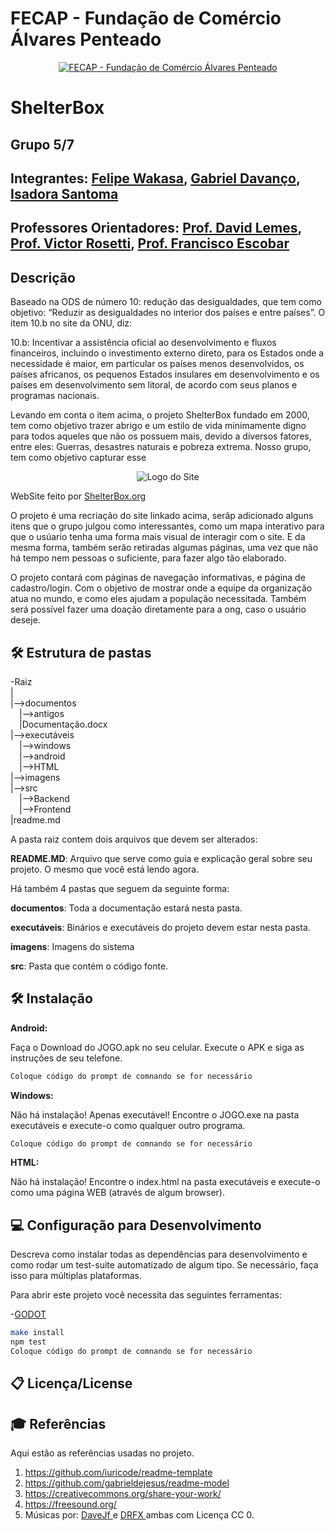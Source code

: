 # FECAP - Fundação de Comércio Álvares Penteado

<p align="center">
<a href= "https://www.fecap.br/"><img src="https://encrypted-tbn0.gstatic.com/images?q=tbn:ANd9GcRhZPrRa89Kma0ZZogxm0pi-tCn_TLKeHGVxywp-LXAFGR3B1DPouAJYHgKZGV0XTEf4AE&usqp=CAU" alt="FECAP - Fundação de Comércio Álvares Penteado" border="0"></a>
</p>

# ShelterBox

## Grupo 5/7

## Integrantes: <a href="https://www.linkedin.com/in/victorbarq/">Felipe Wakasa</a>, <a href="https://www.linkedin.com/in/gabriel-davanço-5543992b8/">Gabriel Davanço</a>, <a href="https://www.linkedin.com/in/victorbarq/">Isadora Santoma</a>

## Professores Orientadores: <a href="https://www.linkedin.com/in/victorbarq/">Prof. David Lemes</a>, <a href="https://www.linkedin.com/in/victorbarq/">Prof. Victor Rosetti</a>, <a href="https://www.linkedin.com/in/victorbarq/">Prof. Francisco Escobar</a>

## Descrição
Baseado na ODS de número 10: redução das desigualdades, que tem como objetivo: “Reduzir as desigualdades no interior dos países e entre países”. O item 10.b no site da ONU, diz:

10.b: Incentivar a assistência oficial ao desenvolvimento e fluxos financeiros, incluindo o investimento externo direto, para os Estados onde a necessidade é maior, em particular os países menos desenvolvidos, os países africanos, os pequenos Estados insulares em desenvolvimento e os países em desenvolvimento sem litoral, de acordo com seus planos e programas nacionais.

Levando em conta o item acima, o projeto ShelterBox fundado em 2000, tem como objetivo trazer abrigo e um estilo de vida minimamente digno para todos aqueles que não os possuem mais, devido a diversos fatores, entre eles: Guerras, desastres naturais e pobreza extrema. Nosso grupo, tem como objetivo capturar esse

<p align="center">
<img src="https://d1h79zlghft2zs.cloudfront.net/uploads/2019/07/6915-768x193.png" alt="Logo do Site" border="0">

  WebSite feito por <a href="https://shelterbox.org">ShelterBox.org</a> 
</p>


<p> 
   O projeto é uma recriação do site linkado acima, serãp adicionado alguns itens que o grupo julgou como interessantes, como um mapa interativo para que o usúario tenha uma forma mais visual de interagir com o site. E da mesma forma, também serão retiradas algumas páginas, uma vez que não há tempo nem pessoas o suficiente, para fazer algo tão elaborado.
</p>
<p>
  O projeto contará com páginas de navegação informativas, e página de cadastro/login. Com o objetivo de mostrar onde a equipe da organização atua no mundo, e como eles ajudam a população necessitada. Também será possível fazer uma doação diretamente para a ong, caso o usuário deseje.
</p>


## 🛠 Estrutura de pastas

-Raiz<br>
|<br>
|-->documentos<br>
  &emsp;|-->antigos<br>
  &emsp;|Documentação.docx<br>
|-->executáveis<br>
  &emsp;|-->windows<br>
  &emsp;|-->android<br>
  &emsp;|-->HTML<br>
|-->imagens<br>
|-->src<br>
  &emsp;|-->Backend<br>
  &emsp;|-->Frontend<br>
|readme.md<br>

A pasta raiz contem dois arquivos que devem ser alterados:

<b>README.MD</b>: Arquivo que serve como guia e explicação geral sobre seu projeto. O mesmo que você está lendo agora.

Há também 4 pastas que seguem da seguinte forma:

<b>documentos</b>: Toda a documentação estará nesta pasta.

<b>executáveis</b>: Binários e executáveis do projeto devem estar nesta pasta.

<b>imagens</b>: Imagens do sistema

<b>src</b>: Pasta que contém o código fonte.

## 🛠 Instalação

<b>Android:</b>

Faça o Download do JOGO.apk no seu celular.
Execute o APK e siga as instruções de seu telefone.

```sh
Coloque código do prompt de comnando se for necessário
```

<b>Windows:</b>

Não há instalação! Apenas executável!
Encontre o JOGO.exe na pasta executáveis e execute-o como qualquer outro programa.

```sh
Coloque código do prompt de comnando se for necessário
```

<b>HTML:</b>

Não há instalação!
Encontre o index.html na pasta executáveis e execute-o como uma página WEB (através de algum browser).

## 💻 Configuração para Desenvolvimento

Descreva como instalar todas as dependências para desenvolvimento e como rodar um test-suite automatizado de algum tipo. Se necessário, faça isso para múltiplas plataformas.

Para abrir este projeto você necessita das seguintes ferramentas:

-<a href="https://godotengine.org/download">GODOT</a>

```sh
make install
npm test
Coloque código do prompt de comnando se for necessário
```

## 📋 Licença/License


## 🎓 Referências

Aqui estão as referências usadas no projeto.

1. <https://github.com/iuricode/readme-template>
2. <https://github.com/gabrieldejesus/readme-model>
3. <https://creativecommons.org/share-your-work/>
4. <https://freesound.org/>
5. Músicas por: <a href="https://freesound.org/people/DaveJf/sounds/616544/"> DaveJf </a> e <a href="https://freesound.org/people/DRFX/sounds/338986/"> DRFX </a> ambas com Licença CC 0.
